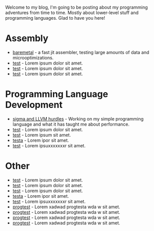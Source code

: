 Welcome to my blog, I'm going to be posting about my programming adventures from time to time. Mostly about lower-level stuff and programming languages. Glad to have you here!

# Assembly
- [baremetal](./baremetal.html) - a fast jit assembler, testing large amounts of data and microoptimizations.
- [test](./test.html) - Lorem ipsum dolor sit amet.
- [test](./test.html) - Lorem ipsum dolor sit amet.
- [test](./test.html) - Lorem ipsum dolor sit amet.

# Programming Language Development
- [sigma and LLVM hurdles](./sigma-and-llvm-hurdles.html) - Working on my simple programming language and what it has taught me about performance.
- [test](./test.html) - Lorem ipsum dolor sit amet.
- [test](./test.html) - Lorem ipsum sit amet.
- [testa](./test.html) - Lorem ipor sit amet.
- [test](./test.html) - Lorem ipsuxxxxxxxr sit amet.

# Other
- [test](./test.html) - Lorem ipsum dolor sit amet.
- [test](./test.html) - Lorem ipsum dolor sit amet.
- [test](./test.html) - Lorem ipsum dolor sit amet.
- [testa](./test.html) - Lorem ipor sit amet.
- [test](./test.html) - Lorem ipsuxxxxxxxr sit amet.
- [progtest](./test.html) - Lorem xadwad progtesta wda w sit amet.
- [progtest](./test.html) - Lorem xadwad progtesta wda w sit amet.
- [progtest](./test.html) - Lorem xadwad progtesta wda w sit amet.
- [progtest](./test.html) - Lorem xadwad progtesta wda w sit amet.